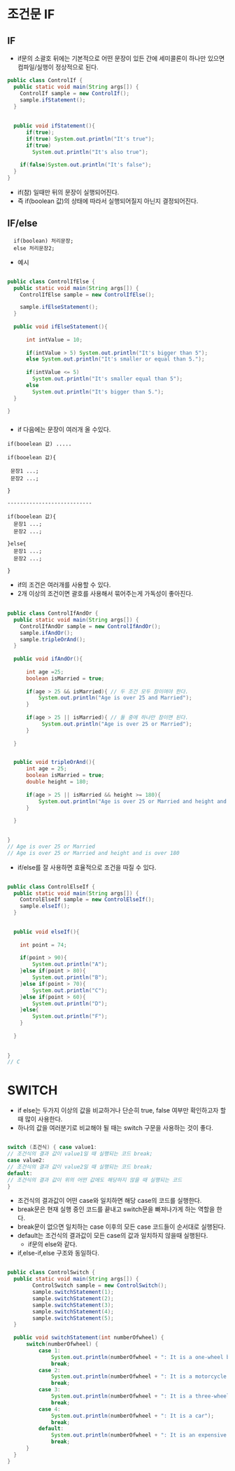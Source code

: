 # 조건문 IF
## IF
- if문의 소괄호 뒤에는 기본적으로 어떤 문장이 있든 간에 세미콜론이 하나만 있으면 컴파일/실행이 정상적으로 된다.
<p>
  
```java
public class ControlIf {
  public static void main(String args[]) {
    ControlIf sample = new ControlIf();
    sample.ifStatement();
  } 
  
  
  public void ifStatement(){
      if(true);
      if(true) System.out.println("It's true");
      if(true) 
        System.out.println("It's also true");
    
    if(false)System.out.println("It's false");
  }
}

```

- if(참) 일때만 뒤의 문장이 실행되어진다.
- 즉 if(boolean 값)의 상태에 따라서 실행되어질지 아닌지 결정되어진다.

## IF/else 

```
  if(boolean) 처리문장;
  else 처리문장2;
```
- 예시

``` java

public class ControlIfElse {
  public static void main(String args[]) {
    ControlIfElse sample = new ControlIfElse();

    sample.ifElseStatement();
  } 
  
  public void ifElseStatement(){
      
      int intValue = 10;
      
      if(intValue > 5) System.out.println("It's bigger than 5");
      else System.out.println("It's smaller or equal than 5.");
      
      if(intValue <= 5)
        System.out.println("It's smaller equal than 5");
      else
        System.out.println("It's bigger than 5.");
  }
  
}

```

###

- if 다음에는 문장이 여러개 올 수있다.
```
if(booelean 값) ..... 

if(booelean 값){

 문장1 ...;
 문장2 ...;

}

---------------------------

if(booelean 값){
  문장1 ...;
  문장2 ...;

}else{
  문장1 ...;
  문장2 ...;

}

```

- if의 조건은 여러개를 사용할 수 있다.
- 2개 이상의 조건이면 괄호를 사용해서 묶어주는게 가독성이 좋아진다.
``` java
  
public class ControlIfAndOr {
  public static void main(String args[]) {
    ControlIfAndOr sample = new ControlIfAndOr();
    sample.ifAndOr();
    sample.tripleOrAnd();
  } 
  
  public void ifAndOr(){
      
      int age =25;
      boolean isMarried = true;
      
      if(age > 25 && isMarried){ // 두 조건 모두 참이여야 한다.
          System.out.println("Age is over 25 and Married");
      }
      
      if(age > 25 || isMarried){ // 둘 중에 하나만 참이면 된다.
           System.out.println("Age is over 25 or Married");
      }
      
  }


  public void tripleOrAnd(){
      int age = 25;
      boolean isMarried = true;
      double height = 180;
      
      if(age > 25 || isMarried && height >= 180){
          System.out.println("Age is over 25 or Married and height and is over 180");
      }
      
  }

  
}
// Age is over 25 or Married
// Age is over 25 or Married and height and is over 180

```

- if/else를 잘 사용하면 효율적으로 조건을 따질 수 있다.

```java

public class ControlElseIf {
  public static void main(String args[]) {
    ControlElseIf sample = new ControlElseIf();
    sample.elseIf();
  } 

  
  public void elseIf(){
  
    int point = 74;
  
    if(point > 90){
        System.out.println("A");
    }else if(point > 80){
        System.out.println("B");
    }else if(point > 70){
        System.out.println("C");
    }else if(point > 60){
        System.out.println("D");
    }else{
        System.out.println("F");
    }
      
  }
  
  
}
// C
```


# SWITCH

- if else는 두가지 이상의 값을 비교하거나 단순히 true, false 여부만 확인하고자 할때 많이 사용한다.
- 하나의 값을 여러분기로 비교해야 될 때는 switch 구문을 사용하는 것이 좋다.

```java

switch (조건식) { case value1:
// 조건식의 결과 값이 value1일 때 실행되는 코드 break;
case value2:
// 조건식의 결과 값이 value2일 때 실행되는 코드 break;
default:
// 조건식의 결과 값이 위의 어떤 값에도 해당하지 않을 때 실행되는 코드
}

```

- 조건식의 결과값이 어떤 case와 일치하면 해당 case의 코드를 실행한다.
- break문은 현재 실행 중인 코드를 끝내고 switch문을 빠져나가게 하는 역할을 한다.
- break문이 없으면 일치하는 case 이후의 모든 case 코드들이 순서대로 실행된다.
- default는 조건식의 결과값이 모든 case의 값과 일치하지 않을때 실행된다.
  - if문의 else와 같다.
- if,else-if,else 구조와 동일하다.

```java

public class ControlSwitch {
  public static void main(String args[]) {
        ControlSwitch sample = new ControlSwitch();
        sample.switchStatement(1);
        sample.switchStatement(2);
        sample.switchStatement(3);
        sample.switchStatement(4);
        sample.switchStatement(5);
  }
  
  public void switchStatement(int numberOfwheel) {
      switch(numberOfwheel) {
          case 1: 
              System.out.println(numberOfwheel + ": It is a one-wheel bicycle");
              break;
          case 2: 
              System.out.println(numberOfwheel + ": It is a motorcycle or bicycle");
              break;
          case 3: 
              System.out.println(numberOfwheel + ": It is a three-wheel car");
              break;
          case 4: 
              System.out.println(numberOfwheel + ": It is a car");
              break;
          default:
              System.out.println(numberOfwheel + ": It is an expensive car");
              break;
      }
  }
}


```











